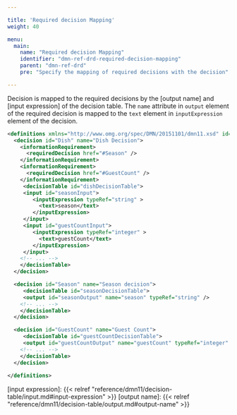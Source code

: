 ```yaml
---

title: 'Required decision Mapping'
weight: 40

menu:
  main:
    name: "Required decision Mapping"
    identifier: "dmn-ref-drd-required-decision-mapping"
    parent: "dmn-ref-drd"
    pre: "Specify the mapping of required decisions with the decision"

---
```


Decision is mapped to the required decisions by the [output name] and [input expression] of the decision table.
The `name` attribute in `output` element of the required decision is mapped to the `text` element in `inputExpression` element of the decision.

```xml
<definitions xmlns="http://www.omg.org/spec/DMN/20151101/dmn11.xsd" id="definitions" name="definitions" namespace="http://camunda.org/schema/1.0/dmn">
  <decision id="Dish" name="Dish Decision">
    <informationRequirement>
      <requiredDecision href="#Season" />
    </informationRequirement>
	<informationRequirement>
      <requiredDecision href="#GuestCount" />
    </informationRequirement>
	 <decisionTable id="dishDecisionTable">
	 <input id="seasonInput">
        <inputExpression typeRef="string" >
		  <text>season</text>
		</inputExpression>
     </input>
	 <input id="guestCountInput">
        <inputExpression typeRef="integer" >
		  <text>guestCount</text>
		</inputExpression>
     </input>
    <!-- ... -->
    </decisionTable>
  </decision>

  <decision id="Season" name="Season decision">
     <decisionTable id="seasonDecisionTable">
	 <output id="seasonOutput" name="season" typeRef="string" />
    <!-- ... -->
    </decisionTable>
  </decision>

  <decision id="GuestCount" name="Guest Count">
     <decisionTable id="guestCountDecisionTable">
	 <output id="guestCountOutput" name="guestCount" typeRef="integer" />
    <!-- ... -->
    </decisionTable>
  </decision>
  
</definitions>
```
[input expression]: {{< relref "reference/dmn11/decision-table/input.md#input-expression" >}}
[output name]: {{< relref "reference/dmn11/decision-table/output.md#output-name" >}}
